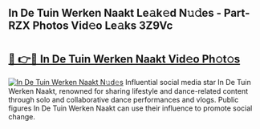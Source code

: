 ## In De Tuin Werken Naakt Le𝚊k𝚎d N𝚞𝚍es - Part-RZX Photos Vid𝚎o Le𝚊ks 3Z9Vc

# <h2><a href="http://fb9brao.evod.top/?m=In+De+Tuin+Werken+Naakt">🔗 👉🔴 In De Tuin Werken Naakt Vid𝚎o Ph𝚘t𝚘s</a></h2>

[![In De Tuin Werken Naakt N𝚞d𝚎s](https://i.imgur.com/8V9OHl7.gif)](http://fb9brao.evod.top/?m=In+De+Tuin+Werken+Naakt)
Influential social media star In De Tuin Werken Naakt, renowned for sharing lifestyle and dance-related content through solo and collaborative dance performances and vlogs. Public figures In De Tuin Werken Naakt can use their influence to promote social change. 
